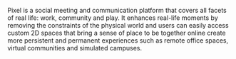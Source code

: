 Pixel is a social meeting and communication platform that covers all facets of real life: work, community and play. It enhances real-life moments by removing the constraints of the physical world and users can easily access custom 2D spaces that bring a sense of place to be together online create more persistent and permanent experiences such as remote office spaces, virtual communities and simulated campuses.
